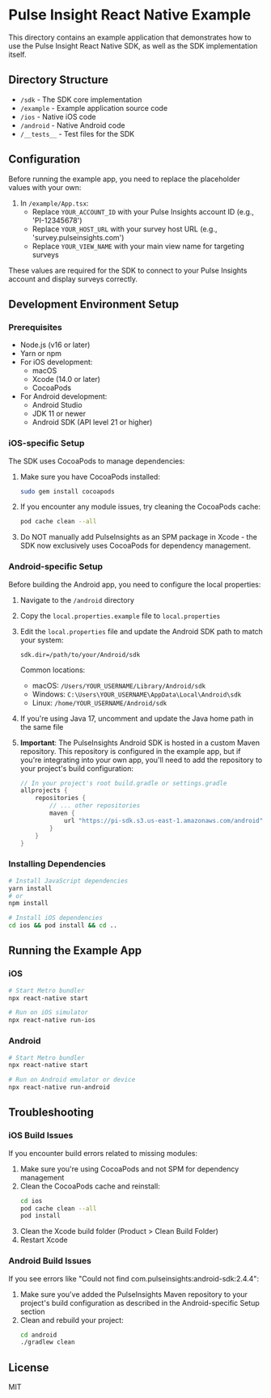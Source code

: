 # Pulse Insight React Native Example

This directory contains an example application that demonstrates how to use the Pulse Insight React Native SDK, as well as the SDK implementation itself.

## Directory Structure

- `/sdk` - The SDK core implementation
- `/example` - Example application source code
- `/ios` - Native iOS code
- `/android` - Native Android code
- `/__tests__` - Test files for the SDK

## Configuration

Before running the example app, you need to replace the placeholder values with your own:

1. In `/example/App.tsx`:
   - Replace `YOUR_ACCOUNT_ID` with your Pulse Insights account ID (e.g., 'PI-12345678')
   - Replace `YOUR_HOST_URL` with your survey host URL (e.g., 'survey.pulseinsights.com')
   - Replace `YOUR_VIEW_NAME` with your main view name for targeting surveys

These values are required for the SDK to connect to your Pulse Insights account and display surveys correctly.

## Development Environment Setup

### Prerequisites

- Node.js (v16 or later)
- Yarn or npm
- For iOS development:
  - macOS
  - Xcode (14.0 or later)
  - CocoaPods
- For Android development:
  - Android Studio
  - JDK 11 or newer
  - Android SDK (API level 21 or higher)

### iOS-specific Setup

The SDK uses CocoaPods to manage dependencies:

1. Make sure you have CocoaPods installed:
   ```bash
   sudo gem install cocoapods
   ```

2. If you encounter any module issues, try cleaning the CocoaPods cache:
   ```bash
   pod cache clean --all
   ```

3. Do NOT manually add PulseInsights as an SPM package in Xcode - the SDK now exclusively uses CocoaPods for dependency management.

### Android-specific Setup

Before building the Android app, you need to configure the local properties:

1. Navigate to the `/android` directory
2. Copy the `local.properties.example` file to `local.properties`
3. Edit the `local.properties` file and update the Android SDK path to match your system:
   ```properties
   sdk.dir=/path/to/your/Android/sdk
   ```
   Common locations:
   - macOS: `/Users/YOUR_USERNAME/Library/Android/sdk`
   - Windows: `C:\Users\YOUR_USERNAME\AppData\Local\Android\sdk`
   - Linux: `/home/YOUR_USERNAME/Android/sdk`

4. If you're using Java 17, uncomment and update the Java home path in the same file

5. **Important**: The PulseInsights Android SDK is hosted in a custom Maven repository. This repository is configured in the example app, but if you're integrating into your own app, you'll need to add the repository to your project's build configuration:

   ```gradle
   // In your project's root build.gradle or settings.gradle
   allprojects {
       repositories {
           // ... other repositories
           maven {
               url "https://pi-sdk.s3.us-east-1.amazonaws.com/android"
           }
       }
   }
   ```

### Installing Dependencies

```bash
# Install JavaScript dependencies
yarn install
# or
npm install

# Install iOS dependencies
cd ios && pod install && cd ..
```

## Running the Example App

### iOS

```bash
# Start Metro bundler
npx react-native start

# Run on iOS simulator
npx react-native run-ios
```

### Android

```bash
# Start Metro bundler
npx react-native start

# Run on Android emulator or device
npx react-native run-android
```

## Troubleshooting

### iOS Build Issues

If you encounter build errors related to missing modules:

1. Make sure you're using CocoaPods and not SPM for dependency management
2. Clean the CocoaPods cache and reinstall:
   ```bash
   cd ios
   pod cache clean --all
   pod install
   ```
3. Clean the Xcode build folder (Product > Clean Build Folder)
4. Restart Xcode

### Android Build Issues

If you see errors like "Could not find com.pulseinsights:android-sdk:2.4.4":

1. Make sure you've added the PulseInsights Maven repository to your project's build configuration as described in the Android-specific Setup section
2. Clean and rebuild your project:
   ```bash
   cd android
   ./gradlew clean
   ```

## License

MIT 